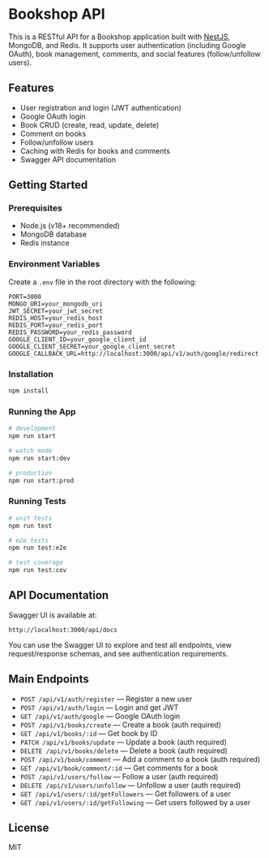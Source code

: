 
# Bookshop API

This is a RESTful API for a Bookshop application built with [NestJS](https://nestjs.com/), MongoDB, and Redis. It supports user authentication (including Google OAuth), book management, comments, and social features (follow/unfollow users).

## Features

- User registration and login (JWT authentication)
- Google OAuth login
- Book CRUD (create, read, update, delete)
- Comment on books
- Follow/unfollow users
- Caching with Redis for books and comments
- Swagger API documentation

## Getting Started

### Prerequisites
- Node.js (v18+ recommended)
- MongoDB database
- Redis instance

### Environment Variables
Create a `.env` file in the root directory with the following:

```env
PORT=3000
MONGO_URI=your_mongodb_uri
JWT_SECRET=your_jwt_secret
REDIS_HOST=your_redis_host
REDIS_PORT=your_redis_port
REDIS_PASSWORD=your_redis_password
GOOGLE_CLIENT_ID=your_google_client_id
GOOGLE_CLIENT_SECRET=your_google_client_secret
GOOGLE_CALLBACK_URL=http://localhost:3000/api/v1/auth/google/redirect
```

### Installation

```bash
npm install
```

### Running the App

```bash
# development
npm run start

# watch mode
npm run start:dev

# production
npm run start:prod
```

### Running Tests

```bash
# unit tests
npm run test

# e2e tests
npm run test:e2e

# test coverage
npm run test:cov
```

## API Documentation

Swagger UI is available at:

```
http://localhost:3000/api/docs
```

You can use the Swagger UI to explore and test all endpoints, view request/response schemas, and see authentication requirements.

## Main Endpoints

- `POST /api/v1/auth/register` — Register a new user
- `POST /api/v1/auth/login` — Login and get JWT
- `GET /api/v1/auth/google` — Google OAuth login
- `POST /api/v1/books/create` — Create a book (auth required)
- `GET /api/v1/books/:id` — Get book by ID
- `PATCH /api/v1/books/update` — Update a book (auth required)
- `DELETE /api/v1/books/delete` — Delete a book (auth required)
- `POST /api/v1/book/comment` — Add a comment to a book (auth required)
- `GET /api/v1/book/comment/:id` — Get comments for a book
- `POST /api/v1/users/follow` — Follow a user (auth required)
- `DELETE /api/v1/users/unfollow` — Unfollow a user (auth required)
- `GET /api/v1/users/:id/getFollowers` — Get followers of a user
- `GET /api/v1/users/:id/getFollowing` — Get users followed by a user

## License

MIT
